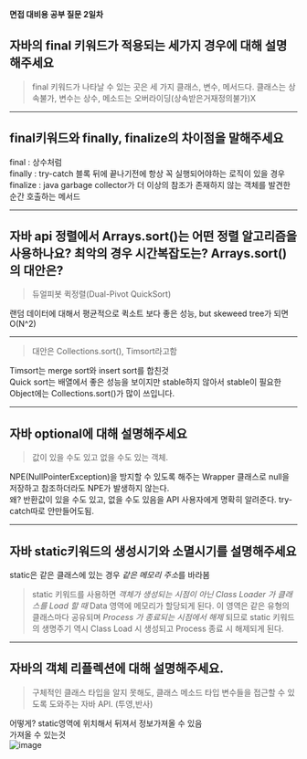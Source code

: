 **면접 대비용 공부 질문 2일차**
## 자바의 final 키워드가 적용되는 세가지 경우에 대해 설명해주세요  
> final 키워드가 나타날 수 있는 곳은 세 가지 클래스, 변수, 메서드다.  클래스는 상속불가, 변수는 상수, 메소드는 오버라이딩(상속받은거재정의불가)X   

<hr>

## final키워드와 finally, finalize의 차이점을 말해주세요  
final : 상수처럼  
finally : try-catch 블록 뒤에 끝나기전에 항상 꼭 실행되어야하는 로직이 있을 경우  
finalize : java garbage collector가 더 이상의 참조가 존재하지 않는 객체를 발견한 순간 호출하는 메서드  

<hr>

## 자바 api 정렬에서 Arrays.sort()는 어떤 정렬 알고리즘을 사용하나요? 최악의 경우 시간복잡도는? Arrays.sort()의 대안은?  
> 듀얼피봇 퀵정렬(Dual-Pivot QuickSort)

랜덤 데이터에 대해서 평균적으로 퀵소트 보다 좋은 성능, but skeweed tree가 되면 O(N^2)

<hr>

> 대안은 Collections.sort(), Timsort라고함

Timsort는 merge sort와 insert sort를 합친것  
Quick sort는 배열에서 좋은 성능을 보이지만 stable하지 않아서 stable이 필요한 Object에는 Collections.sort()가 많이 쓰입니다.  

<hr>

## 자바 optional에 대해 설명해주세요
> 값이 있을 수도 있고 없을 수도 있는 객체.

NPE(NullPointerException)을 방지할 수 있도록 해주는 Wrapper 클래스로 null을 저장하고 참조하더라도 NPE가 발생하지 않는다.  
왜? 반환값이 있을 수도 있고, 없을 수도 있음을 API 사용자에게 명확히 알려준다. try-catch따로 안만들어도됨.  

<hr>

## 자바 static키워드의 생성시기와 소멸시기를 설명해주세요
static은 같은 클래스에 있는 경우 *같은 메모리 주소*를 바라봄  

> static 키워드를 사용하면 *객체가 생성되는 시점이 아닌* *Class Loader 가 클래스를 Load 할 때* Data 영역에 메모리가 할당되게 된다.
> 이 영역은 같은 유형의 클래스마다 공유되며 *Process 가 종료되는 시점에서 해제* 되므로 static 키워드의 생명주기 역시 Class Load 시 생성되고 Process 종료 시 해제되게 된다.

<hr>

## 자바의 객체 리플렉션에 대해 설명해주세요.
> 구체적인 클래스 타입을 알지 못해도, 클래스 메소드 타입 변수들을 접근할 수 있도록 도와주는 자바 API. (투영,반사)

어떻게? static영역에 위치해서 뒤져서 정보가져올 수 있음  
가져올 수 있는것  
![image](https://user-images.githubusercontent.com/84604563/147810524-3d6b5d3c-74a6-4c16-9a8b-af2ad0d96293.png)



